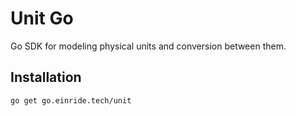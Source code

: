 Unit Go
=======

Go SDK for modeling physical units and conversion between them.

Installation
------------

```
go get go.einride.tech/unit
```
